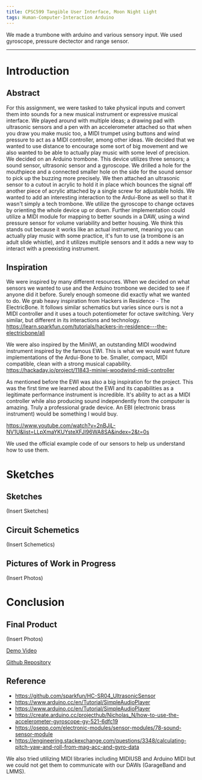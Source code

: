 ```yaml
---
title: CPSC599 Tangible User Interface, Moon Night Light
tags: Human-Computer-Interaction Arduino
---
```

We made a trumbone with arduino and various sensory input. We used gyroscope, pressure dectector and range sensor.

<!--more-->

---

# Introduction
## Abstract
For this assignment, we were tasked to take physical inputs and convert them into sounds for a new musical instrument or expressive musical interface. We played around with multiple ideas; a drawing pad with ultrasonic sensors and a pen with an accelerometer attached so that when you draw you make music too, a MIDI trumpet using buttons and wind pressure to act as a MIDI controller, among other ideas. We decided that we wanted to use distance to encourage some sort of big movement and we also wanted to be able to actually play music with some level of precision. We decided on an Arduino trombone. This device utilizes three sensors; a sound sensor, ultrasonic sensor and a gyroscope. We drilled a hole for the mouthpiece and a connected smaller hole on the side for the sound sensor to pick up the buzzing more precisely. We then attached an ultrasonic sensor to a cutout in acrylic to hold it in place which bounces the signal off another piece of acrylic attached by a single screw for adjustable holds. We wanted to add an interesting interaction to the Ardui-Bone as well so that it wasn't simply a tech trombone. We utilize the gyroscope to change octaves by orienting the whole device up or down. Further implementation could utilize a MIDI module for mapping to better sounds in a DAW, using a wind pressure sensor for volume variability and better housing. We think this stands out because it works like an actual instrument, meaning you can actually play music with some practice, it's fun to use (a trombone is an adult slide whistle), and it utilizes multiple sensors and it adds a new way to interact with a preexisting instrument.

## Inspiration
We were inspired by many different resources. When we decided on what sensors we wanted to use and the Arduino trombone we decided to see if anyone did it before. Surely enough someone did exactly what we wanted to do. We grab heavy inspiration from Hackers in Residence - The ElectricBone. It follows similar schematics but varies since ours is not a MIDI controller and it uses a touch potentiometer for octave switching. Very similar, but different in its interactions and technology.
https://learn.sparkfun.com/tutorials/hackers-in-residence---the-electricbone/all

We were also inspired by the MiniWI, an outstanding MIDI woodwind instrument inspired by the famous EWI. This is what we would want future implementations of the Ardui-Bone to be. Smaller, compact, MIDI compatible, clean with a strong musical capability.
https://hackaday.io/project/11843-miniwi-woodwind-midi-controller

As mentioned before the EWI was also a big inspiration for the project. This was the first time we learned about the EWI and its capabilities as a legitimate performance instrument is incredible. It's ability to act as a MIDI controller while also producing sound independently from the computer is amazing. Truly a professional grade device. An EBI (electronic brass instrument) would be something I would buy.

https://www.youtube.com/watch?v=2nBJjL-NV1U&list=LLpXmaYKUYsteXFJl96WA8SA&index=2&t=0s

We used the official example code of our sensors to help us understand how to use them. 

# Sketches
## Sketches
(Insert Sketches)
## Circuit Schemetics
(Insert Schemetics)
## Pictures of Work in Progress
(Insert Photos)

# Conclusion
## Final Product
(Insert Photos)

[Demo Video](https://youtu.be/PzLpgU17D-M)

[Github Repository](https://github.com/hanum-lee/Tangible-Interface/tree/master/Assignment2_Arduibone)

## Reference
* https://github.com/sparkfun/HC-SR04_UltrasonicSensor
* https://www.arduino.cc/en/Tutorial/SimpleAudioPlayer
* https://www.arduino.cc/en/Tutorial/SimpleAudioPlayer
* https://create.arduino.cc/projecthub/Nicholas_N/how-to-use-the-accelerometer-gyroscope-gy-521-6dfc19
* https://osepp.com/electronic-modules/sensor-modules/78-sound-sensor-module
* https://engineering.stackexchange.com/questions/3348/calculating-pitch-yaw-and-roll-from-mag-acc-and-gyro-data
  
We also tried utilizing MIDI libraries including MIDIUSB and Arduino MIDI but we could not get them to communicate with our DAWs (GarageBand and LMMS).


